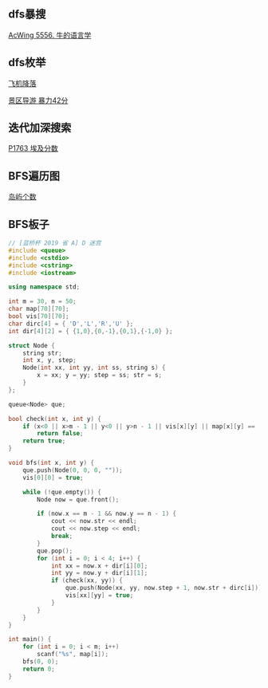 
## dfs暴搜

[AcWing 5556. 牛的语言学](https://www.acwing.com/solution/content/199599/)



## dfs枚举

[飞机降落](https://www.dotcpp.com/oj/problem3151.html)



[景区导游 暴力42分](https://www.dotcpp.com/oj/problem3156.html)



## 迭代加深搜索

[P1763 埃及分数](https://www.luogu.com.cn/problem/P1763)



## BFS遍历图

[岛屿个数](https://www.acwing.com/problem/content/4962/)





## BFS板子

~~~cpp
// [蓝桥杯 2019 省 A] D 迷宫 
#include <queue>
#include <cstdio>
#include <cstring>
#include <iostream>

using namespace std;

int m = 30, n = 50;
char map[70][70];
bool vis[70][70];
char dirc[4] = { 'D','L','R','U' };
int dir[4][2] = { {1,0},{0,-1},{0,1},{-1,0} };

struct Node {
	string str;
	int x, y, step;
	Node(int xx, int yy, int ss, string s) {
		x = xx; y = yy; step = ss; str = s;
	}
};

queue<Node> que;

bool check(int x, int y) {
	if (x<0 || x>m - 1 || y<0 || y>n - 1 || vis[x][y] || map[x][y] == '1')
		return false;
	return true;
}

void bfs(int x, int y) {
	que.push(Node(0, 0, 0, ""));
	vis[0][0] = true;

	while (!que.empty()) {
		Node now = que.front();

		if (now.x == m - 1 && now.y == n - 1) {
			cout << now.str << endl;
			cout << now.step << endl;
			break;
		}
		que.pop();
		for (int i = 0; i < 4; i++) {
			int xx = now.x + dir[i][0];
			int yy = now.y + dir[i][1];
			if (check(xx, yy)) {
				que.push(Node(xx, yy, now.step + 1, now.str + dirc[i]));
				vis[xx][yy] = true;
			}
		}
	}
}

int main() {
	for (int i = 0; i < m; i++)
		scanf("%s", map[i]);
	bfs(0, 0);
	return 0;
}

~~~

